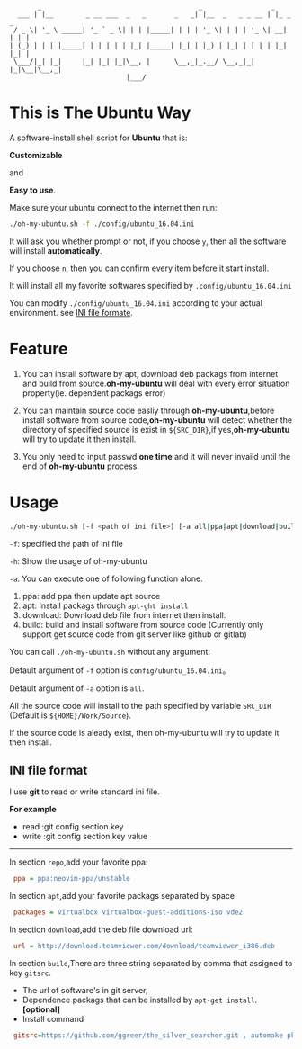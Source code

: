 
```

       _                                       _                 _         
  ___ | |__        _ __ ___  _   _       _   _| |__  _   _ _ __ | |_ _   _ 
 / _ \| '_ \ _____| '_ ` _ \| | | |_____| | | | '_ \| | | | '_ \| __| | | |
| (_) | | | |_____| | | | | | |_| |_____| |_| | |_) | |_| | | | | |_| |_| |
 \___/|_| |_|     |_| |_| |_|\__, |      \__,_|_.__/ \__,_|_| |_|\__|\__,_|
                             |___/                                         
```


# This is The Ubuntu Way

A software-install shell script for **Ubuntu** that is:

**Customizable**

and

**Easy to use**.


Make sure your ubuntu connect to the internet then run:

```bash
./oh-my-ubuntu.sh -f ./config/ubuntu_16.04.ini
```

It will ask you whether prompt or not, if you choose `y`, then all the software will install **automatically**.

If you choose `n`, then you can confirm every item before it start install.

It will install all my favorite softwares specified by `.config/ubuntu_16.04.ini`

You can modify `./config/ubuntu_16.04.ini` according to your actual environment. see [INI file formate](#ini-file-format).

# Feature

1. You can install software by apt, download deb packags from internet and build from source.**oh-my-ubuntu** will deal with every error situation property(ie. dependent packags error)

2. You can maintain source code easliy through **oh-my-ubuntu**,before install software from source code,**oh-my-ubuntu** will detect whether the directory of specified source is exist in `${SRC_DIR}`,if yes,**oh-my-ubuntu** will try to update it then install.

3. You only need to input passwd **one time** and it will never invaild until the end of **oh-my-ubuntu** process.

# Usage

```bash
./oh-my-ubuntu.sh [-f <path of ini file>] [-a all|ppa|apt|download|build] [-h]"
```

`-f`: specified the path of ini file

`-h`: Show the usage of oh-my-ubuntu

`-a`: You can execute one of following function alone.


1. ppa:      add ppa then update apt source
2. apt:      Install packags through `apt-ght install`
3. download: Download deb file from internet then install.
3. build:    build and install software from source code (Currently only support get source code from git server like github or gitlab)

You can call `./oh-my-ubuntu.sh` without any argument:

Default argument of `-f` option is `config/ubuntu_16.04.ini`。

Default argument of `-a` option is `all`.

All the source code will install to the path specified by variable `SRC_DIR` (Default is `${HOME}/Work/Source`).

If the source code is aleady exist, then oh-my-ubuntu will try to update it then install.

## INI file format

I use **git** to read or write standard ini file.

**For example**

- read :git config section.key
- write :git config section.key value 

---

In section `repo`,add your favorite ppa:

```ini
 ppa = ppa:neovim-ppa/unstable
```

In section `apt`,add your favorite packags separated by space

```ini
 packages = virtualbox virtualbox-guest-additions-iso vde2
```

In section `download`,add the deb file download url:

```ini
 url = http://download.teamviewer.com/download/teamviewer_i386.deb
```


In section `build`,There are three string separated by comma that assigned to key `gitsrc`.

- The url of software's in git server,
- Dependence packags that can be installed by `apt-get install`. **[optional]**
- Install command

```ini
 gitsrc=https://github.com/ggreer/the_silver_searcher.git , automake pkg-config libpcre3-dev zlib1g-dev liblzma-dev , ./build.sh && sudo make install
```
